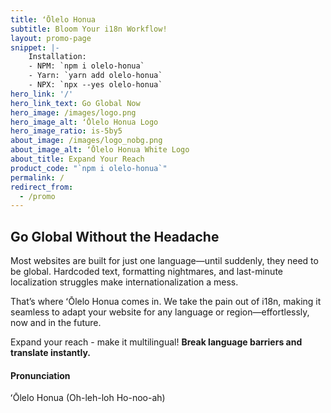 ```yaml
---
title: ʻŌlelo Honua 
subtitle: Bloom Your i18n Workflow!
layout: promo-page
snippet: |-
    Installation:
    - NPM: `npm i olelo-honua`
    - Yarn: `yarn add olelo-honua`
    - NPX: `npx --yes olelo-honua`
hero_link: '/'
hero_link_text: Go Global Now
hero_image: /images/logo.png
hero_image_alt: ʻŌlelo Honua Logo
hero_image_ratio: is-5by5
about_image: /images/logo_nobg.png
about_image_alt: ʻŌlelo Honua White Logo
about_title: Expand Your Reach
product_code: "`npm i olelo-honua`"
permalink: /
redirect_from:
  - /promo
---
```


## Go Global Without the Headache

Most websites are built for just one language—until suddenly, they need to be global. Hardcoded text, formatting nightmares, and last-minute localization struggles make internationalization a mess.

That’s where ʻŌlelo Honua comes in. We take the pain out of i18n, making it seamless to adapt your website for any language or region—effortlessly, now and in the future.

Expand your reach - make it multilingual!  **Break language barriers and translate instantly.**

#### Pronunciation

ʻŌlelo Honua (Oh-leh-loh Ho-noo-ah)
